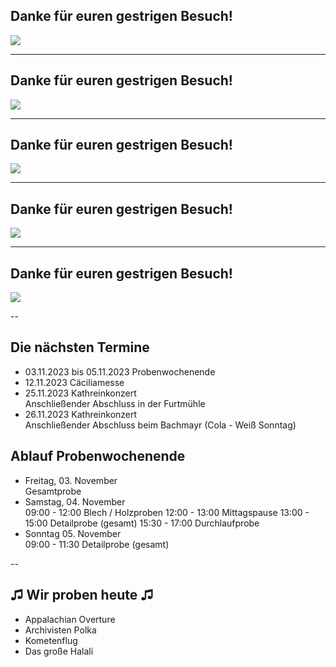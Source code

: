 ## Danke für euren gestrigen Besuch!

![](https://mvhilbern.at/images/slideshow_musikheim/jk_gaestezentrum1.jpg)

---
## Danke für euren gestrigen Besuch!

![](https://mvhilbern.at/images/slideshow_musikheim/jk_gaestezentrum2.jpg)

---
## Danke für euren gestrigen Besuch!

![](https://mvhilbern.at/images/slideshow_musikheim/jk_gaestezentrum3.jpg)

---
## Danke für euren gestrigen Besuch!

![](https://mvhilbern.at/images/slideshow_musikheim/jk_gaestezentrum4.jpg)

---
## Danke für euren gestrigen Besuch!

![](https://mvhilbern.at/images/slideshow_musikheim/jk_gaestezentrum5.jpg)

--

## Die nächsten Termine

* 03.11.2023 bis 05.11.2023 Probenwochenende  
* 12.11.2023 Cäciliamesse  
* 25.11.2023 Kathreinkonzert  
  Anschließender Abschluss in der Furtmühle
* 26.11.2023 Kathreinkonzert  
  Anschließender Abschluss beim Bachmayr (Cola - Weiß Sonntag)

## Ablauf Probenwochenende
* Freitag, 03. November  
  Gesamtprobe
* Samstag, 04. November  
  09:00 - 12:00 Blech / Holzproben
  12:00 - 13:00 Mittagspause
  13:00 - 15:00 Detailprobe (gesamt)
  15:30 - 17:00 Durchlaufprobe
* Sonntag 05. November  
  09:00 - 11:30 Detailprobe (gesamt)

--

## ♫ Wir proben heute ♫

* Appalachian Overture
* Archivisten Polka
* Kometenflug
* Das große Halali
